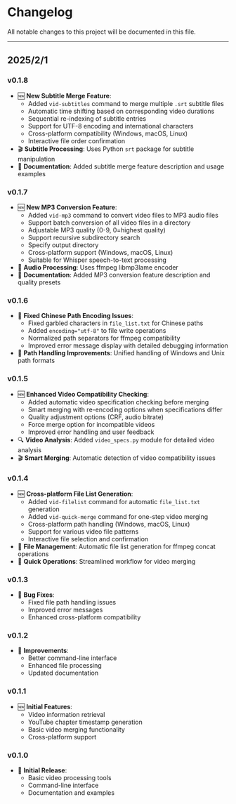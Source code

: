 # Changelog

All notable changes to this project will be documented in this file.

---

## **2025/2/1**
### **v0.1.8**
- 🆕 **New Subtitle Merge Feature**:
  - Added `vid-subtitles` command to merge multiple `.srt` subtitle files
  - Automatic time shifting based on corresponding video durations
  - Sequential re-indexing of subtitle entries
  - Support for UTF-8 encoding and international characters
  - Cross-platform compatibility (Windows, macOS, Linux)
  - Interactive file order confirmation
- 🎬 **Subtitle Processing**: Uses Python `srt` package for subtitle manipulation
- 📝 **Documentation**: Added subtitle merge feature description and usage examples

### **v0.1.7**
- 🆕 **New MP3 Conversion Feature**:
  - Added `vid-mp3` command to convert video files to MP3 audio files
  - Support batch conversion of all video files in a directory
  - Adjustable MP3 quality (0-9, 0=highest quality)
  - Support recursive subdirectory search
  - Specify output directory
  - Cross-platform support (Windows, macOS, Linux)
  - Suitable for Whisper speech-to-text processing
- 🎵 **Audio Processing**: Uses ffmpeg libmp3lame encoder
- 📝 **Documentation**: Added MP3 conversion feature description and quality presets

### **v0.1.6**
- 🐛 **Fixed Chinese Path Encoding Issues**:
  - Fixed garbled characters in `file_list.txt` for Chinese paths
  - Added `encoding="utf-8"` to file write operations
  - Normalized path separators for ffmpeg compatibility
  - Improved error message display with detailed debugging information
- 🔧 **Path Handling Improvements**: Unified handling of Windows and Unix path formats

### **v0.1.5**
- 🆕 **Enhanced Video Compatibility Checking**:
  - Added automatic video specification checking before merging
  - Smart merging with re-encoding options when specifications differ
  - Quality adjustment options (CRF, audio bitrate)
  - Force merge option for incompatible videos
  - Improved error handling and user feedback
- 🔍 **Video Analysis**: Added `video_specs.py` module for detailed video analysis
- 🎬 **Smart Merging**: Automatic detection of video compatibility issues

### **v0.1.4**
- 🆕 **Cross-platform File List Generation**:
  - Added `vid-filelist` command for automatic `file_list.txt` generation
  - Added `vid-quick-merge` command for one-step video merging
  - Cross-platform path handling (Windows, macOS, Linux)
  - Support for various video file patterns
  - Interactive file selection and confirmation
- 📄 **File Management**: Automatic file list generation for ffmpeg concat operations
- 🚀 **Quick Operations**: Streamlined workflow for video merging

### **v0.1.3**
- 🐛 **Bug Fixes**:
  - Fixed file path handling issues
  - Improved error messages
  - Enhanced cross-platform compatibility

### **v0.1.2**
- 🔧 **Improvements**:
  - Better command-line interface
  - Enhanced file processing
  - Updated documentation

### **v0.1.1**
- 🆕 **Initial Features**:
  - Video information retrieval
  - YouTube chapter timestamp generation
  - Basic video merging functionality
  - Cross-platform support

### **v0.1.0**
- 🎉 **Initial Release**:
  - Basic video processing tools
  - Command-line interface
  - Documentation and examples 